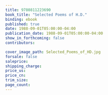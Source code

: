 ```yaml
---
title: 9780811223690
book_title: "Selected Poems of H.D."
binding: ebook
published: true
date: 1988-09-01T05:00:00-04:00
publication_date: 1988-09-01T05:00:00-04:00
show_in_forthcoming: false
contributors:

cover_image_path: Selected_Poems_of_HD.jpg
forsale: false
saleprice:
shipping_charge:
price_us:
price_cn:
trim_size:
page_count:
---
```


